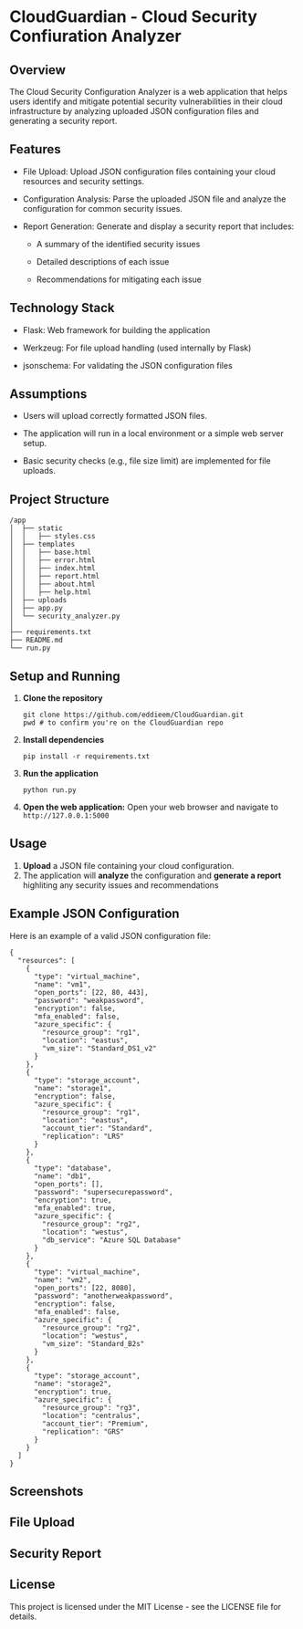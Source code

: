 # CloudGuardian - Cloud Security Confiuration Analyzer
## Overview
The Cloud Security Configuration Analyzer is a web application that helps users identify and mitigate potential security vulnerabilities in their cloud infrastructure by analyzing uploaded JSON configuration files and generating a security report.

## Features
- File Upload: Upload JSON configuration files containing your cloud resources and security settings.

- Configuration Analysis: Parse the uploaded JSON file and analyze the configuration for common security issues.

- Report Generation: Generate and display a security report that includes:

  - A summary of the identified security issues

  - Detailed descriptions of each issue

  - Recommendations for mitigating each issue
 
## Technology Stack
- Flask: Web framework for building the application

- Werkzeug: For file upload handling (used internally by Flask)

- jsonschema: For validating the JSON configuration files

## Assumptions
- Users will upload correctly formatted JSON files.

- The application will run in a local environment or a simple web server setup.

- Basic security checks (e.g., file size limit) are implemented for file uploads.

## Project Structure
```
/app
│  ├── static
│  │   ├── styles.css
│  ├── templates
│  │   ├── base.html
│  │   ├── error.html
│  │   ├── index.html
│  │   ├── report.html
│  │   ├── about.html
│  │   ├── help.html
│  ├── uploads
│  ├── app.py
│  └── security_analyzer.py
│  
├── requirements.txt
├── README.md
└── run.py
 ```

## Setup and Running
1. **Clone the repository**
   ```
   git clone https://github.com/eddieem/CloudGuardian.git
   pwd # to confirm you're on the CloudGuardian repo
   ```

2. **Install dependencies**
   ```
   pip install -r requirements.txt
   ```

3. **Run the application**
   ```
   python run.py
   ```

4. **Open the web application:** Open your web browser and navigate to
   `http://127.0.0.1:5000`

## Usage
1. **Upload** a JSON file containing your cloud configuration.
2. The application will **analyze** the configuration and **generate a report** highliting any security issues and recommendations

## Example JSON Configuration
Here is an example of a valid JSON configuration file:
```
{
  "resources": [
    {
      "type": "virtual_machine",
      "name": "vm1",
      "open_ports": [22, 80, 443],
      "password": "weakpassword",
      "encryption": false,
      "mfa_enabled": false,
      "azure_specific": {
        "resource_group": "rg1",
        "location": "eastus",
        "vm_size": "Standard_DS1_v2"
      }
    },
    {
      "type": "storage_account",
      "name": "storage1",
      "encryption": false,
      "azure_specific": {
        "resource_group": "rg1",
        "location": "eastus",
        "account_tier": "Standard",
        "replication": "LRS"
      }
    },
    {
      "type": "database",
      "name": "db1",
      "open_ports": [],
      "password": "supersecurepassword",
      "encryption": true,
      "mfa_enabled": true,
      "azure_specific": {
        "resource_group": "rg2",
        "location": "westus",
        "db_service": "Azure SQL Database"
      }
    },
    {
      "type": "virtual_machine",
      "name": "vm2",
      "open_ports": [22, 8080],
      "password": "anotherweakpassword",
      "encryption": false,
      "mfa_enabled": false,
      "azure_specific": {
        "resource_group": "rg2",
        "location": "westus",
        "vm_size": "Standard_B2s"
      }
    },
    {
      "type": "storage_account",
      "name": "storage2",
      "encryption": true,
      "azure_specific": {
        "resource_group": "rg3",
        "location": "centralus",
        "account_tier": "Premium",
        "replication": "GRS"
      }
    }
  ]
}
```

## Screenshots
## File Upload
## Security Report
## License
This project is licensed under the MIT License - see the LICENSE file for details.
